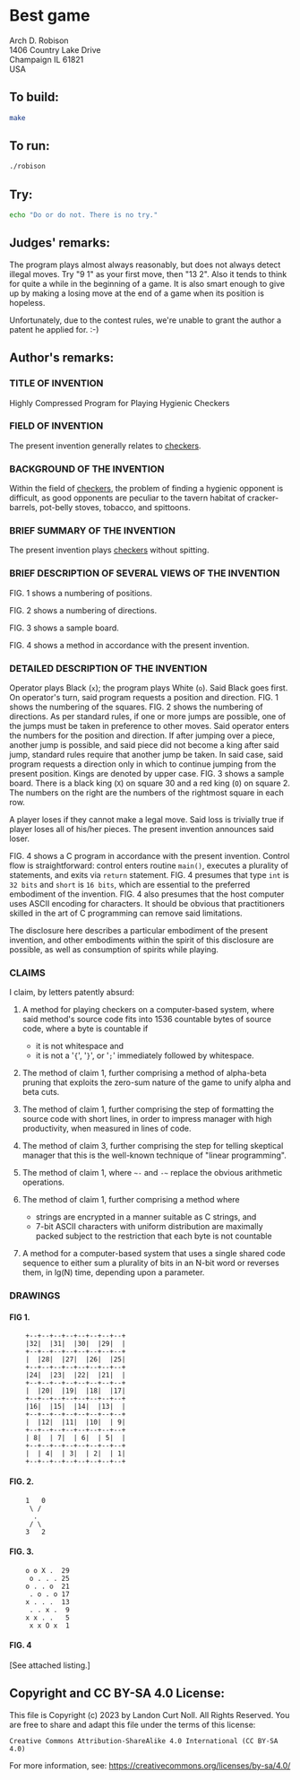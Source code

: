 # Best game

Arch D. Robison  
1406 Country Lake Drive  
Champaign IL 61821  
USA  

## To build:

```sh
make
```

## To run:

```sh
./robison
```

## Try:

```sh
echo "Do or do not. There is no try."
```

## Judges' remarks:

The program plays almost always reasonably, but does not always detect
illegal moves.  Try "9 1" as your first move, then "13 2". Also it
tends to think for quite a while in the beginning of a game. It is
also smart enough to give up by making a losing move at the end of
a game when its position is hopeless.

Unfortunately, due to the contest rules, we're unable to grant the
author a patent he applied for.  :-)

## Author's remarks:

### TITLE OF INVENTION

Highly Compressed Program for Playing Hygienic Checkers

### FIELD OF INVENTION

The present invention generally relates to
[checkers](https://en.wikipedia.org/wiki/Checkers).

### BACKGROUND OF THE INVENTION

Within the field of [checkers](https://en.wikipedia.org/wiki/Checkers), the
problem of finding a hygienic opponent is difficult, as good opponents are
peculiar to the tavern habitat of cracker-barrels, pot-belly stoves, tobacco,
and spittoons.

### BRIEF SUMMARY OF THE INVENTION

The present invention plays [checkers](https://en.wikipedia.org/wiki/Checkers)
without spitting.

### BRIEF DESCRIPTION OF SEVERAL VIEWS OF THE INVENTION

FIG. 1 shows a numbering of positions.

FIG. 2 shows a numbering of directions.

FIG. 3 shows a sample board.

FIG. 4 shows a method in accordance with the present invention.

### DETAILED DESCRIPTION OF THE INVENTION

Operator plays Black (`x`); the program plays White (`o`).  Said Black goes first.
On operator's turn, said program requests a position and direction.  FIG. 1 shows
the numbering of the squares.  FIG. 2 shows the numbering of directions.  As per
standard rules, if one or more jumps are possible, one of the jumps must be
taken in preference to other moves.  Said operator enters the numbers for the
position and direction.  If after jumping over a piece, another jump is
possible, and said piece did not become a king after said jump, standard rules
require that another jump be taken.  In said case, said program requests a
direction only in which to continue jumping from the present position.  Kings
are denoted by upper case.  FIG. 3 shows a sample board.  There is a black king
(`X`) on square 30 and a red king (`O`) on square 2. The numbers on the right are
the numbers of the rightmost square in each row.

A player loses if they cannot make a legal move.  Said loss is trivially
true if player loses all of his/her pieces.  The present invention announces
said loser.

FIG. 4 shows a C program in accordance with the present invention.  Control flow
is straightforward: control enters routine `main()`, executes a plurality of
statements, and exits via `return` statement.  FIG. 4 presumes that type `int`
is `32 bits` and `short` is `16 bits`, which are essential to the preferred
embodiment of the invention.  FIG. 4 also presumes that the host computer uses
ASCII encoding for characters. It should be obvious that practitioners skilled
in the art of C programming can remove said limitations.

The disclosure here describes a particular embodiment of the present invention,
and other embodiments within the spirit of this disclosure are possible, as well
as consumption of spirits while playing.

### CLAIMS

I claim, by letters patently absurd:

1.  A method for playing checkers on a computer-based system, where said
    method's source code fits into 1536 countable bytes of source code,
    where a byte is countable if
    * it is not whitespace and
    * it is not a '`{`', '`}`', or '`;`' immediately followed by whitespace.

2.  The method of claim 1, further comprising a method of alpha-beta pruning
    that exploits the zero-sum nature of the game to unify alpha
    and beta cuts.

3.  The method of claim 1, further comprising the step of formatting the
    source code with short lines, in order to impress manager with
    high productivity, when measured in lines of code.

4.  The method of claim 3, further comprising the step for telling
    skeptical manager that this is the well-known technique of
    "linear programming".

5.  The method of claim 1, where `~-` and `-~` replace the obvious arithmetic
    operations.

6.  The method of claim 1, further comprising a method where
	* strings are encrypted in a manner suitable as C strings, and
	* 7-bit ASCII characters with uniform distribution are maximally packed
	subject to the restriction that each byte is not countable

7.  A method for a computer-based system that uses a single shared code
    sequence to either sum a plurality of bits in an N-bit word or reverses
    them, in lg(N) time, depending upon a parameter.

### DRAWINGS

#### FIG 1.

```
	+--+--+--+--+--+--+--+--+
	|32|  |31|  |30|  |29|  |
	+--+--+--+--+--+--+--+--+
	|  |28|  |27|  |26|  |25|
	+--+--+--+--+--+--+--+--+
	|24|  |23|  |22|  |21|  |
	+--+--+--+--+--+--+--+--+
	|  |20|  |19|  |18|  |17|
	+--+--+--+--+--+--+--+--+
	|16|  |15|  |14|  |13|  |
	+--+--+--+--+--+--+--+--+
	|  |12|  |11|  |10|  | 9|
	+--+--+--+--+--+--+--+--+
	| 8|  | 7|  | 6|  | 5|  |
	+--+--+--+--+--+--+--+--+
	|  | 4|  | 3|  | 2|  | 1|
	+--+--+--+--+--+--+--+--+
```

#### FIG. 2.

```
	1   0
	 \ /
	  .
	 / \
	3   2
```

#### FIG. 3.

```
	o o X .  29
	 o . . . 25
	o . . o  21
	 . o . o 17
	x . . .  13
	 . . x .  9
	x x . .   5
	 x x O x  1
```

#### FIG. 4

[See attached listing.]

## Copyright and CC BY-SA 4.0 License:

This file is Copyright (c) 2023 by Landon Curt Noll.  All Rights Reserved.
You are free to share and adapt this file under the terms of this license:

    Creative Commons Attribution-ShareAlike 4.0 International (CC BY-SA 4.0)

For more information, see: https://creativecommons.org/licenses/by-sa/4.0/
